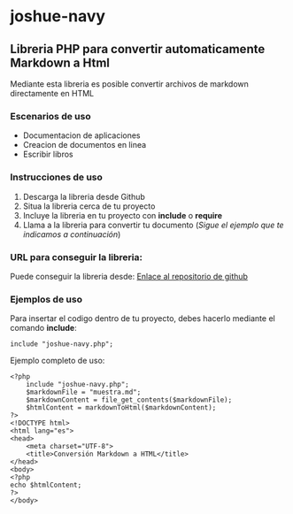 # joshue-navy
## Libreria PHP para convertir automaticamente Markdown a Html

Mediante esta libreria es posible convertir archivos de markdown directamente en HTML

### Escenarios de uso

* Documentacion de aplicaciones
* Creacion de documentos en linea
* Escribir libros 

### Instrucciones de uso 

1. Descarga la libreria desde Github
2. Situa la libreria cerca de tu proyecto
3. Incluye la libreria en tu proyecto con **include** o **require**
4. Llama a la libreria para convertir tu documento (*Sigue el ejemplo que te indicamos a continuación*)

### URL para conseguir la libreria:
Puede conseguir la libreria desde:
[Enlace al repositorio de github](URL= "https://github.com/Danielcreux/joshue-navy/")

### Ejemplos de uso

Para insertar el codigo dentro de tu proyecto, debes hacerlo mediante el comando **include**:

```include "joshue-navy.php";```

Ejemplo completo de uso:

```
<?php
	include "joshue-navy.php";
	$markdownFile = "muestra.md";
	$markdownContent = file_get_contents($markdownFile);
	$htmlContent = markdownToHtml($markdownContent);
?>
<!DOCTYPE html>
<html lang="es">
<head>
    <meta charset="UTF-8">
    <title>Conversión Markdown a HTML</title>
</head>
<body>
<?php
echo $htmlContent;
?>
</body>
```
</html>
